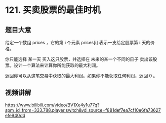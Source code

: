 # 121. 买卖股票的最佳时机

## 题目大意
给定一个数组 prices ，它的第 i 个元素 prices[i] 表示一支给定股票第 i 天的价格。

你只能选择 某一天 买入这只股票，并选择在 未来的某一个不同的日子 卖出该股票。设计一个算法来计算你所能获取的最大利润。

返回你可以从这笔交易中获取的最大利润。如果你不能获取任何利润，返回 0 。

## 视频讲解
https://www.bilibili.com/video/BV1Xe4y1u77q?spm_id_from=333.788.player.switch&vd_source=f881def7ea7cf10e6fa73627efe940dd